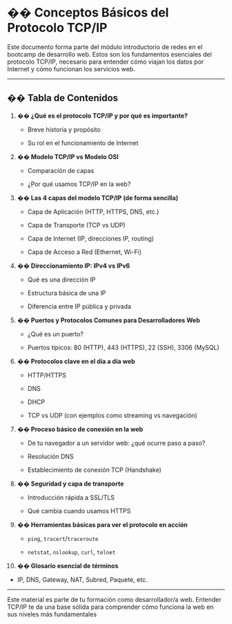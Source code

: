# �� Conceptos Básicos del Protocolo TCP/IP
 
Este documento forma parte del módulo introductorio de redes en el bootcamp de desarrollo web. Estos son los fundamentos esenciales del protocolo TCP/IP, necesario para entender cómo viajan los datos por Internet y cómo funcionan los servicios web.
 
---
 
## �� Tabla de Contenidos
 
1. **�� ¿Qué es el protocolo TCP/IP y por qué es importante?**
 
   - Breve historia y propósito

   - Su rol en el funcionamiento de Internet
 
2. **��️ Modelo TCP/IP vs Modelo OSI**
 
   - Comparación de capas

   - ¿Por qué usamos TCP/IP en la web?
 
3. **�� Las 4 capas del modelo TCP/IP (de forma sencilla)**
 
   - Capa de Aplicación (HTTP, HTTPS, DNS, etc.)

   - Capa de Transporte (TCP vs UDP)

   - Capa de Internet (IP, direcciones IP, routing)

   - Capa de Acceso a Red (Ethernet, Wi-Fi)
 
4. **�� Direccionamiento IP: IPv4 vs IPv6**
 
   - Qué es una dirección IP

   - Estructura básica de una IP

   - Diferencia entre IP pública y privada
 
5. **�� Puertos y Protocolos Comunes para Desarrolladores Web**
 
   - ¿Qué es un puerto?

   - Puertos típicos: 80 (HTTP), 443 (HTTPS), 22 (SSH), 3306 (MySQL)
 
6. **��️ Protocolos clave en el día a día web**
 
   - HTTP/HTTPS

   - DNS

   - DHCP

   - TCP vs UDP (con ejemplos como streaming vs navegación)
 
7. **�� Proceso básico de conexión en la web**
 
   - De tu navegador a un servidor web: ¿qué ocurre paso a paso?

   - Resolución DNS

   - Establecimiento de conexión TCP (Handshake)
 
8. **�� Seguridad y capa de transporte**
 
   - Introducción rápida a SSL/TLS

   - Qué cambia cuando usamos HTTPS
 
9. **�� Herramientas básicas para ver el protocolo en acción**
 
   - `ping`, `tracert`/`traceroute`

   - `netstat`, `nslookup`, `curl`, `telnet`
 
10. **�� Glosario esencial de términos**
 
- IP, DNS, Gateway, NAT, Subred, Paquete, etc.
 
---
 
Este material es parte de tu formación como desarrollador/a web. Entender TCP/IP te da una base sólida para comprender cómo funciona la web en sus niveles más fundamentales
 
